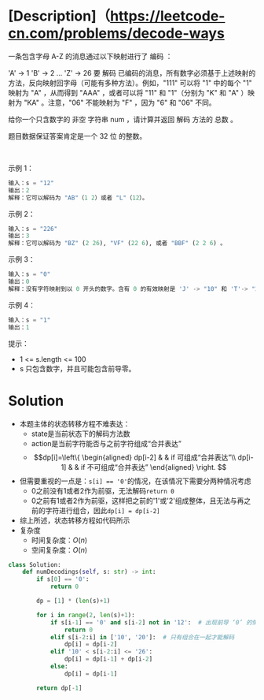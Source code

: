 # [Description]（https://leetcode-cn.com/problems/decode-ways
一条包含字母 A-Z 的消息通过以下映射进行了 编码 ：

'A' -> 1
'B' -> 2
...
'Z' -> 26
要 解码 已编码的消息，所有数字必须基于上述映射的方法，反向映射回字母（可能有多种方法）。例如，"111" 可以将 "1" 中的每个 "1" 映射为 "A" ，从而得到 "AAA" ，或者可以将 "11" 和 "1"（分别为 "K" 和 "A" ）映射为 "KA" 。注意，"06" 不能映射为 "F" ，因为 "6" 和 "06" 不同。

给你一个只含数字的 非空 字符串 num ，请计算并返回 解码 方法的 总数 。

题目数据保证答案肯定是一个 32 位 的整数。

 

示例 1：
```python
输入：s = "12"
输出：2
解释：它可以解码为 "AB"（1 2）或者 "L"（12）。
```
示例 2：
```python
输入：s = "226"
输出：3
解释：它可以解码为 "BZ" (2 26), "VF" (22 6), 或者 "BBF" (2 2 6) 。
```
示例 3：
```python
输入：s = "0"
输出：0
解释：没有字符映射到以 0 开头的数字。含有 0 的有效映射是 'J' -> "10" 和 'T'-> "20" 。由于没有字符，因此没有有效的方法对此进行解码，因为所有数字都需要映射。
```
示例 4：
```python
输入：s = "1"
输出：1
```

提示：

- 1 <= s.length <= 100
- s 只包含数字，并且可能包含前导零。



# Solution
- 本题主体的状态转移方程不难表达：
	- state是当前状态下的解码方法数
	- action是当前字符能否与之前字符组成“合并表达”
	- $$dp[i]=\left\{
			\begin{aligned}  
			dp[i-2] & & if 可组成“合并表达”\\
			dp[i-1] & & if 不可组成“合并表达”
			\end{aligned}   
			\right.
	$$
- 但需要重视的一点是：```s[i] == '0'```的情况，在该情况下需要分两种情况考虑
	- 0之前没有1或者2作为前驱，无法解码```return 0```
	- 0之前有1或者2作为前驱，这样把之前的'1'或'2'组成整体，且无法与再之前的字符进行组合，因此```dp[i] = dp[i-2]```
- 综上所述，状态转移方程如代码所示
- 复杂度
	- 时间复杂度：$O(n)$
	- 空间复杂度：$O(n)$

```python
class Solution:
    def numDecodings(self, s: str) -> int:
        if s[0] == '0':
            return 0

        dp = [1] * (len(s)+1)

        for i in range(2, len(s)+1):
            if s[i-1] == '0' and s[i-2] not in '12':  # 出现前导 ‘0’ 的情况，不能解码，直接返回
                return 0
            elif s[i-2:i] in ['10', '20']:  # 只有组合在一起才能解码
                dp[i] = dp[i-2]
            elif '10' < s[i-2:i] <= '26':
                dp[i] = dp[i-1] + dp[i-2]
            else:
                dp[i] = dp[i-1]

        return dp[-1]
```